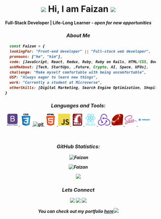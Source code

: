 <h1 align= 'center'><img src="https://media.giphy.com/media/26Fxy3Iz1ari8oytO/giphy.gif" width="70"> Hi, I am Faizan <img src="https://media.giphy.com/media/26Fxy3Iz1ari8oytO/giphy.gif" width="70"></h1> 
<p align= 'center'><strong>Full-Stack Developer | Life-Long Learner <strong> - <em> open for new opportunities<em></p>
 
  <h3 align= 'center'> About Me </h3>
  
```javascript
    const Faizan = {
    lookingFor: "Front-end developer" || "Full-stack web developer",
    pronouns: ["he", "him"],
    code: [JavaScript, React, Redux, Ruby, Ruby on Rails, HTML/CSS, Bootstrap],
    askMeAbout: [Tech, StartUps, ,Future, Crypto, AI, Space, UFOs],
    challenge: "Make myself comfortable with being uncomfortable",
    USP: "Always eager to learn new things",
    work: "Currently a student at Microverse",
    otherSkills: [Digital Marketing, Search Engine Optimization, Shopify, Photoshop, Growth Strategy, E Commerce]
  }
  ```

<h3 align= 'center'>Languages and Tools:</h3>
<p align= 'center'> <a href="https://getbootstrap.com" target="_blank"> <img src="https://raw.githubusercontent.com/devicons/devicon/master/icons/bootstrap/bootstrap-plain-wordmark.svg" alt="bootstrap" width="40" height="40"/> </a> <a href="https://www.w3schools.com/css/" target="_blank"> <img src="https://raw.githubusercontent.com/devicons/devicon/master/icons/css3/css3-original-wordmark.svg" alt="css3" width="40" height="40"/> </a> <a href="https://git-scm.com/" target="_blank"> <img src="https://www.vectorlogo.zone/logos/git-scm/git-scm-icon.svg" alt="git" width="40" height="40"/> </a> <a href="https://www.w3.org/html/" target="_blank"> <img src="https://raw.githubusercontent.com/devicons/devicon/master/icons/html5/html5-original-wordmark.svg" alt="html5" width="40" height="40"/> </a> <a href="https://developer.mozilla.org/en-US/docs/Web/JavaScript" target="_blank"> <img src="https://raw.githubusercontent.com/devicons/devicon/master/icons/javascript/javascript-original.svg" alt="javascript" width="40" height="40"/> </a> <a href="https://rubyonrails.org" target="_blank"> <img src="https://raw.githubusercontent.com/devicons/devicon/master/icons/rails/rails-original-wordmark.svg" alt="rails" width="40" height="40"/> </a> <a href="https://reactjs.org/" target="_blank"> <img src="https://raw.githubusercontent.com/devicons/devicon/master/icons/react/react-original-wordmark.svg" alt="react" width="40" height="40"/> </a> <a href="https://redux.js.org" target="_blank"> <img src="https://raw.githubusercontent.com/devicons/devicon/master/icons/redux/redux-original.svg" alt="redux" width="40" height="40"/> </a> <a href="https://www.ruby-lang.org/en/" target="_blank"> <img src="https://raw.githubusercontent.com/devicons/devicon/master/icons/ruby/ruby-original.svg" alt="ruby" width="40" height="40"/> </a> <a href="https://sass-lang.com" target="_blank"> <img src="https://raw.githubusercontent.com/devicons/devicon/master/icons/sass/sass-original.svg" alt="sass" width="40" height="40"/> </a> <a href="https://webpack.js.org" target="_blank"> <img src="https://raw.githubusercontent.com/devicons/devicon/d00d0969292a6569d45b06d3f350f463a0107b0d/icons/webpack/webpack-original-wordmark.svg" alt="webpack" width="40" height="40"/> </a> </p>
<br>
<h3 align="center">GitHub Statistics:</h3>
  <p align="center">&nbsp;<img src="https://github-readme-stats.vercel.app/api?username=faizi2500&show_icons=true&theme=radical&locale=en" alt="Faizan" /></p>
  <p align="center"><img src="https://github-readme-streak-stats.herokuapp.com/?user=faizi2500&theme=radical" alt="Faizan" /></p>
  <p align="center"><img src="https://github-readme-stats.vercel.app/api/top-langs/?username=faizi2500&layout=compact&theme=radical"</p>
<br>
<h3 align= 'center'>Lets Connect</h3>
<div align= 'center'>
<a target="_blank"
href="https://www.linkedin.com/in/faizan2500/"><img
src="https://img.shields.io/badge/-LinkedIn-0077b5?style=for-the-badge&logo=LinkedIn&logoColor=white"></img></a> <a target="_blank"
href="mailto:faizan.zahid2500@gmail.com@gmail.com"><img
src="https://img.shields.io/badge/-Gmail-D14836?style=for-the-badge&logo=Gmail&logoColor=white"></img></a> <a target="_blank"
href=" https://twitter.com/Faizy_250"><img
src="https://img.shields.io/badge/-Twitter-1DA1F2?style=for-the-badge&logo=Twitter&logoColor=white"></img></a>
<div/>
  
<p align= 'center'>You can check out my portfolio <a href="https://faizi2500.github.io/Portfolio-Mobile-Skeleton/">here</a><img src="https://media.giphy.com/media/cKPse5DZaptID3YAMK/giphy.gif" width="60"></p>

<!--
**faizi2500/faizi2500** is a ✨ _special_ ✨ repository because its `README.md` (this file) appears on your GitHub profile.

Here are some ideas to get you started:

- 🔭 I’m currently working on ...
- 🌱 I’m currently learning ...
- 👯 I’m looking to collaborate on ...
- 🤔 I’m looking for help with ...
- 💬 Ask me about ...
- 📫 How to reach me: ...
- 😄 Pronouns: ...
- ⚡ Fun fact: ...
-->
